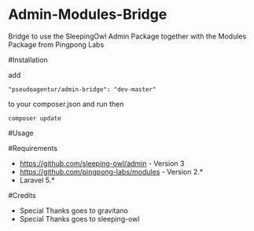 # Admin-Modules-Bridge
Bridge to use the SleepingOwl Admin Package together with the Modules Package from Pingpong Labs

#Installation

add 

```
"pseudoagentur/admin-bridge": "dev-master"
```

to your composer.json and run then

```
composer update
```
#Usage

#Requirements

* https://github.com/sleeping-owl/admin - Version 3
* https://github.com/pingpong-labs/modules - Version 2.*
* Laravel 5.*

#Credits
* Special Thanks goes to gravitano
* Special Thanks goes to sleeping-owl